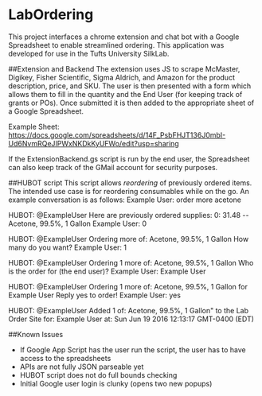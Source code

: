# LabOrdering

This project interfaces a chrome extension and chat bot with a Google Spreadsheet
to enable streamlined ordering. This application was developed for use in
the Tufts University SilkLab.

##Extension and Backend
The extension uses JS to scrape McMaster, Digikey, Fisher Scientific, Sigma Aldrich,
and Amazon for the product description, price, and SKU. The user is
then presented with a form which allows them to fill in the quantity and the
End User (for keeping track of grants or POs). Once submitted it is then added
to the appropriate sheet of a Google Spreadsheet.

Example Sheet:
https://docs.google.com/spreadsheets/d/14F_PsbFHJT136J0mbI-Ud6NvmRQeJIPWxNKDkKyUFWo/edit?usp=sharing

If the ExtensionBackend.gs script is run by the end user, the Spreadsheet can
also keep track of the GMail account for security purposes.

##HUBOT script
This script allows *reordering* of previously ordered items. The intended use
case is for reordering consumables while on the go. An example conversation is
as follows:
  Example User: order more acetone

  HUBOT: @ExampleUser Here are previously ordered supplies:
  0: 31.48 -- Acetone, 99.5%, 1 Gallon
  Example User: 0

  HUBOT: @ExampleUser Ordering more of:
  Acetone, 99.5%, 1 Gallon
  How many do you want?
  Example User: 1

  HUBOT: @ExampleUser Ordering 1 more of:
  Acetone, 99.5%, 1 Gallon
  Who is the order for (the end user)?
  Example User: Example User

  HUBOT: @ExampleUser Ordering 1 more of:
  Acetone, 99.5%, 1 Gallon
  for Example User
  Reply yes to order!
  Example User: yes

  HUBOT: @ExampleUser Added 1 of:
  Acetone, 99.5%, 1 Gallon"
   to the Lab Order Site for: Example User
   at: Sun Jun 19 2016 12:13:17 GMT-0400 (EDT)

##Known Issues
+ If Google App Script has the user run the script, the user has to have access to the spreadsheets
+ APIs are not fully JSON parseable yet
+ HUBOT script does not do full bounds checking
+ Initial Google user login is clunky (opens two new popups)
